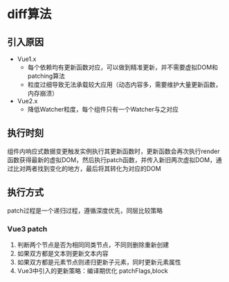# diff算法

## 引入原因

- Vue1.x
  - 每个依赖均有更新函数对应，可以做到精准更新，并不需要虚拟DOM和patching算法
  - 粒度过细导致无法承载较大应用（动态内容多，需要维护大量更新函数，内存崩溃）
- Vue2.x
  - 降低Watcher粒度，每个组件只有一个Watcher与之对应

## 执行时刻

组件内响应式数据变更触发实例执行其更新函数时，更新函数会再次执行render函数获得最新的虚拟DOM，然后执行patch函数，并传入新旧两次虚拟DOM，通过比对两者找到变化的地方，最后将其转化为对应的DOM

## 执行方式

patch过程是一个递归过程，遵循深度优先，同层比较策略

### Vue3 patch

1. 判断两个节点是否为相同同类节点，不同则删除重新创建
2. 如果双方都是文本则更新文本内容
3. 如果双方都是元素节点则递归更新子元素，同时更新元素属性
4. Vue3中引入的更新策略：编译期优化 patchFlags,block